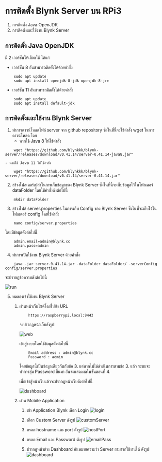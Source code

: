 # การติดตั้ง Blynk Server บน RPi3
1. การติดตั้ง Java OpenJDK
2. การติดตั้งและใช้งาน Blynk Server

## การติดตั้ง Java OpenJDK
มี 2 เวอร์ชั่นให้เลือกใช้ ได้แก่ 
- เวอร์ชั่น 8 อันสามารถติดตั้งได้ด้วยคำสั่ง
```
    sudo apt update
    sudo apt install openjdk-8-jdk openjdk-8-jre
```
- เวอร์ชั่น 11 อันสามารถติดตั้งได้ด้วยคำสั่ง
```
    sudo apt update
    sudo apt install default-jdk
```

## การติดตั้งและใช้งาน Blynk Server
1. ทำการดาวน์โหลดไฟล์ server จาก github repository ซึ่งในที่นี้จะใช้คำสั่ง wget ในการดาวน์โหลด โดย
    - หากใช้ Java 8 ให้ใช้คำสั่ง
 ```        
     wget "https://github.com/blynkkk/blynk-server/releases/download/v0.41.14/server-0.41.14-java8.jar"
```
    - หากใช้ Java 11 ให้ใช้คำสั่ง
```
    wget "https://github.com/blynkkk/blynk-server/releases/download/v0.41.14/server-0.41.14.jar"
```
2. สร้างโฟลเดอร์เปล่าในการเก็บข้อมูลของ Blynk Server ซึ่งในที่นี้จะเก็บข้อมูลไว้ในโฟลเดอร์ dataFolder โดยใช้คำสั่งดังต่อไปนี้
```
    mkdir dataFolder
```
3. สร้างไฟล์ server.properties ในการเก็บ Config ของ Blynk Server ซึ่งในที่จะเก็บไว้ในโฟลเดอร์ config โดยใช้คำสั่ง
```
    nano config/server.properties
```
โดยมีข้อมูลดังต่อไปนี้
```
    admin.email=admin@blynk.cc
    admin.pass=admin
```
4. ทำการเปิดใช้งาน Blynk Server ด้วยคำสั่ง
```
    java -jar server-0.41.14.jar -dataFolder dataFolder/ -serverConfig config/server.properties
```
จะปรากฎข้อความดังต่อไปนี้

![run](img/java.PNG)

5. ทดลองเข้าใช้งาน Blynk Server 
    1. ผ่านหน้าเว็บไซต์โดยไปยัง URL
        ```
            https://raspberrypi.local:9443
        ```
        จะปรากฎหน้าเว็บดังรูป

        ![web](img/Web.png)

        เข้าสู่ระบบโดยใช้ข้อมูลดังต่อไปนี้
        ```
            Email address : admin@blynk.cc
            Password : admin
        ```
        โดยข้อมูลนี้เป็นข้อมูลเดียวกันกับข้อ 3. 
        แต่หากไม่ได้ดำเนินการตามข้อ 3. แล้ว 
        ระบบจะทำการสุ่ม Password ขึ้นมา อันจะแสดงผลในขั้นตอนที่ 4.

        เมื่อเข้าสู่หน้าเว็บแล้วจะปรากฎหน้าเว็บดังต่อไปนี้

        ![dashboard](img/dashboard.png)
        
    2. ผ่าน Mobile Application
        1. เข้า Application Blynk เลือก Login
        ![login](img/img1.jpg)

        2. เลือก Custom Server ดังรูป
        ![customServer](img/img2.jpg)

        3. กรอก hostname และ port ดังรูป
        ![hostPort](img/img3.jpg)

        4. กรอก Email และ Password ดังรูป
        ![emailPass](img/img4.jpg)

        5. ปรากฎหน้าต่าง Dashboard อันหมายความว่า Server สามารถใช้งานได้ ดังรูป
        ![dashboard](img/img5.jpg)